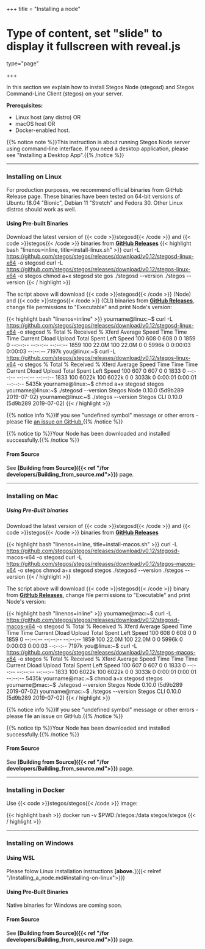 +++
title = "Installing a node"
# Type of content, set "slide" to display it fullscreen with reveal.js
type="page"

+++

In this section we explain how to install Stegos Node (stegosd) and Stegos Command-Line Client (stegos) on your server.

**Prerequisites:**

* Linux host (any distro) OR
* macOS host OR
* Docker-enabled host.

{{% notice note %}}This instruction is about running Stegos Node server using command-line interface. If you need a desktop application, please see "Installing a Desktop App".{{% /notice %}}
___
### Installing on Linux

For production purposes, we recommend official binaries from GitHub Release page. These binaries have been tested on 64-bit versions of Ubuntu 18.04 "Bionic", Debian 11 "Stretch" and Fedora 30. Other Linux distros should work as well.

#### Using Pre-built Binaries

Download the latest version of {{< code >}}stegosd{{< /code >}} and {{< code >}}stegos{{< /code >}} binaries from [**GitHub Releases**](https://github.com/stegos/stegos/releases)
{{< highlight bash "linenos=inline, title=install-linux.sh" >}}
curl -L https://github.com/stegos/stegos/releases/download/v0.12/stegosd-linux-x64 -o stegosd
curl -L https://github.com/stegos/stegos/releases/download/v0.12/stegos-linux-x64 -o stegos
chmod a+x stegosd ste
gos
./stegosd --version
./stegos --version
{{< / highlight >}}

The script above will download {{< code >}}stegosd{{< /code >}} (Node) and {{< code >}}stegos{{< /code >}} (CLI) binaries from [**GitHub Releases**](https://github.com/stegos/stegos/releases), change file permissions to "Executable" and print Node's version:

{{< highlight bash "linenos=inline" >}}
yourname@linux:~$ curl -L https://github.com/stegos/stegos/releases/download/v0.12/stegosd-linux-x64 -o stegosd
  % Total    % Received % Xferd  Average Speed   Time    Time     Time  Current
                                 Dload  Upload   Total   Spent    Left  Speed
100   608    0   608    0     0   1859      0 --:--:-- --:--:-- --:--:--  1859
100 22.0M  100 22.0M    0     0  5996k      0  0:00:03  0:00:03 --:--:-- 7197k
you@linux:~$ curl -L https://github.com/stegos/stegos/releases/download/v0.12/stegos-linux-x64 -o stegos
  % Total    % Received % Xferd  Average Speed   Time    Time     Time  Current
                                 Dload  Upload   Total   Spent    Left  Speed
100   607    0   607    0     0   1833      0 --:--:-- --:--:-- --:--:--  1833
100 6022k  100 6022k    0     0  3033k      0  0:00:01  0:00:01 --:--:-- 5435k
yourname@linux:~$ chmod a+x stegosd stegos
yourname@linux:~$ ./stegosd --version
Stegos Node 0.10.0 (5d9b289 2019-07-02)
yourname@linux:~$ ./stegos --version
Stegos CLI 0.10.0 (5d9b289 2019-07-02)
{{< / highlight >}}

{{% notice info %}}If you see "undefined symbol" message or other errors - please file [an issue on GitHub.](https://github.com/stegos/stegos/issues){{% /notice %}}

{{% notice tip %}}Your Node has been downloaded and installed successfully.{{% /notice %}}

#### From Source

See **[Building from Source]({{< ref "/for developers/Building_from_source.md">}})** page.
___

### Installing on Mac


##### Using Pre-Built binaries

Download the latest version of {{< code >}}stegosd{{< /code >}} and {{< code >}}stegos{{< /code >}} binaries from [**GitHub Releases**](https://github.com/stegos/stegos/releases)

{{< highlight bash "linenos=inline, title=install-macos.sh" >}}
curl -L https://github.com/stegos/stegos/releases/download/v0.12/stegosd-
macos-x64 -o stegosd
curl -L https://github.com/stegos/stegos/releases/download/v0.12/stegos-macos-x64 -o stegos
chmod a+x stegosd stegos
./stegosd --version
./stegos --version
{{< / highlight >}}

The script above will download {{< code >}}stegosd{{< /code >}} binary from [**GitHub Releases**](https://github.com/stegos/stegos/releases), change file permissions to "Executable" and print Node's version:

{{< highlight bash "linenos=inline" >}}
yourname@mac:~$ curl -L https://github.com/stegos/stegos/releases/download/v0.12/stegosd-macos-x64 -o stegosd
  % Total    % Received % Xferd  Average Speed   Time    Time     Time  Current
                                 Dload  Upload   Total   Spent    Left  Speed
100   608    0   608    0     0   1859      0 --:--:-- --:--:-- --:--:--  1859
100 22.0M  100 22.0M    0     0  5996k      0  0:00:03  0:00:03 --:--:-- 7197k
you@linux:~$ curl -L https://github.com/stegos/stegos/releases/download/v0.12/stegos-macos-x64 -o stegos
  % Total    % Received % Xferd  Average Speed   Time    Time     Time  Current
                                 Dload  Upload   Total   Spent    Left  Speed
100   607    0   607    0     0   1833      0 --:--:-- --:--:-- --:--:--  1833
100 6022k  100 6022k    0     0  3033k      0  0:00:01  0:00:01 --:--:-- 5435k
yourname@mac:~$ chmod a+x stegosd stegos
yourname@mac:~$ ./stegosd --version
Stegos Node 0.10.0 (5d9b289 2019-07-02)
yourname@mac:~$ ./stegos --version
Stegos CLI 0.10.0 (5d9b289 2019-07-02)
{{< / highlight >}}

{{% notice info %}}If you see "undefined symbol" message or other errors - please file an issue on GitHub.{{% /notice %}}

{{% notice tip %}}Your Node has been downloaded and installed successfully.{{% /notice %}}

#### From Source

See **[Building from Source]({{< ref "/for developers/Building_from_source.md">}})** page.
___

### Installing in Docker

Use {{< code >}}stegos/stegos{{< /code >}} image:

{{< highlight bash >}}
docker run -v $PWD:/stegos:/data stegos/stegos
{{< / highlight >}}
___

### Installing on Windows

#### Using WSL

Please folow Linux installation instructions [**above.**]({{< relref "/Installing_a_node.md#installing-on-linux">}})

#### Using Pre-Built Binaries

Native binaries for Windows are coming soon.

#### From Source

See **[Building from Source]({{< ref "/for developers/Building_from_source.md">}})** page.
